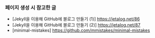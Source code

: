 ### 페이지 생성 시 참고한 글
- [Jekyll을 이용해 GitHub에 블로그 만들기 (1)] https://jetalog.net/86
- [Jekyll을 이용해 GitHub에 블로그 만들기 (2)] https://jetalog.net/87
- [minimal-mistakes] https://github.com/mmistakes/minimal-mistakes
